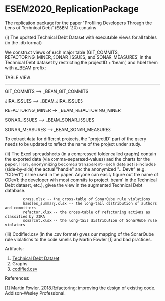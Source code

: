 # ESEM2020_ReplicationPackage

The replication package for the paper "Profiling Developers Through the Lens of Technical Debt" (ESEM '20) contains

(i) The updated Technical Debt Dataset with executable views for all tables (in the .db format)

We construct views of each major table (GIT_COMMITS, REFACTORING_MINER, SONAR_ISSUES, and SONAR_MEASURES) in the Technical Debt dataset by restricting the projectID = ‘beam’, and label them with a_BEAM prefix:


TABLE                       VIEW

----------------------------------------------
GIT_COMMITS        -->      _BEAM_GIT_COMMITS

JIRA_ISSUES        -->      _BEAM_JIRA_ISSUES

REFACTORING_MINER  -->      _BEAM_REFACTORING_MINER

SONAR_ISSUES       -->      _BEAM_SONAR_ISSUES

SONAR_MEASURES     -->      _BEAM_SONAR_MEASURES

To extract data for different projects, the "projectID" part of the query needs to be updated to reflect the name of the project under study.


(ii) The Excel spreadsheets (in a compressed folder called graphs) contain the exported data (via comma-separated-values) and the charts for the paper.  Here, anonymizing becomes transparent--each data set is includes (side-by-side) the actual "handle" and the anonymized "...Dev#" (e.g. "CDev1") name used in the paper.  Anyone can easily figure out the name of CDev1: the developer with most commits to project `beam' in the Technical Debt dataset, etc.), given the view in the augmented Technical Debt database.

            cross.xlsx -- the cross-table of SonarQube rule violations
            handles_summary.xlsx -- the long-tail distribution of authors and committers
            refactor.xlsx -- the cross-table of refactoring actions as classified by JIRA
            sonarcnt.xlsx -- the long-tail distribution of SonarQube rule violators



(iii) Codified.csv (in the .csv format) gives our mapping of the SonarQube rule violations to the code smells by Martin Fowler [1] and bad practices.



Artifacts:
1. [Technical Debt Dataset](https://github.com/tdresearchgroup/ESEM2020_ReplicationPackage/releases/tag/1.0)
2. Graphs
3. [codified.csv](https://github.com/tdresearchgroup/ESEM2020_ReplicationPackage/blob/master/codified.csv)



References:

[1] Martin Fowler. 2018.Refactoring: improving the design of existing code. Addison-Wesley Professional.
